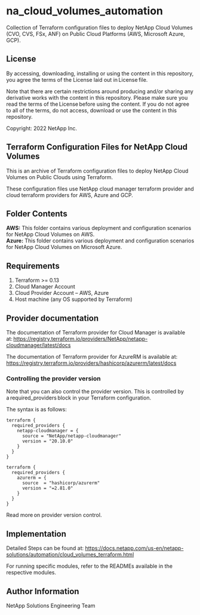 # na_cloud_volumes_automation
Collection of Terraform configuration files to deploy NetApp Cloud Volumes (CVO, CVS, FSx, ANF) on Public Cloud Platforms (AWS, Microsoft Azure, GCP).

## License
By accessing, downloading, installing or using the content in this repository, you agree the terms of the License laid out in License file.

Note that there are certain restrictions around producing and/or sharing any derivative works with the content in this repository. Please make sure you read the terms of the License before using the content. If you do not agree to all of the terms, do not access, download or use the content in this repository.

Copyright: 2022 NetApp Inc.

## Terraform Configuration Files for NetApp Cloud Volumes
This is an archive of Terraform configuration files to deploy NetApp Cloud Volumes on Public Clouds using Terraform.

These configuration files use NetApp cloud manager terraform provider and cloud terraform providers for AWS, Azure and GCP.

## Folder Contents
**AWS:** This folder contains various deployment and configuration scenarios for NetApp Cloud Volumes on AWS.  
**Azure:** This folder contains various deployment and configuration scenarios for NetApp Cloud Volumes on Microsoft Azure.  


## Requirements
1. Terraform >= 0.13
2. Cloud Manager Account
3. Cloud Provider Account – AWS, Azure
4. Host machine (any OS supported by Terraform)

## Provider documentation
The documentation of Terraform provider for Cloud Manager is available at: https://registry.terraform.io/providers/NetApp/netapp-cloudmanager/latest/docs

The documentation of Terraform provider for AzureRM is available at: https://registry.terraform.io/providers/hashicorp/azurerm/latest/docs

### Controlling the provider version
Note that you can also control the provider version. This is controlled by a required_providers block in your Terraform configuration.

The syntax is as follows:

```
terraform {
  required_providers {
    netapp-cloudmanager = {
      source = "NetApp/netapp-cloudmanager"
      version = "20.10.0"
    }
  }
}
```

```
terraform {
  required_providers {
    azurerm = {
      source  = "hashicorp/azurerm"
      version = "=2.81.0"
    }
  }
}
```

Read more on provider version control.


## Implementation

Detailed Steps can be found at: https://docs.netapp.com/us-en/netapp-solutions/automation/cloud_volumes_terraform.html

For running specific modules, refer to the READMEs available in the respective modules.

## Author Information
NetApp Solutions Engineering Team
